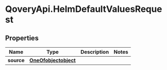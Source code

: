 # QoveryApi.HelmDefaultValuesRequest

## Properties

Name | Type | Description | Notes
------------ | ------------- | ------------- | -------------
**source** | [**OneOfobjectobject**](OneOfobjectobject.md) |  | 


